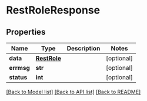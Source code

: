 # RestRoleResponse

## Properties
Name | Type | Description | Notes
------------ | ------------- | ------------- | -------------
**data** | [**RestRole**](RestRole.md) |  | [optional] 
**errmsg** | **str** |  | [optional] 
**status** | **int** |  | [optional] 

[[Back to Model list]](../README.md#documentation-for-models) [[Back to API list]](../README.md#documentation-for-api-endpoints) [[Back to README]](../README.md)


